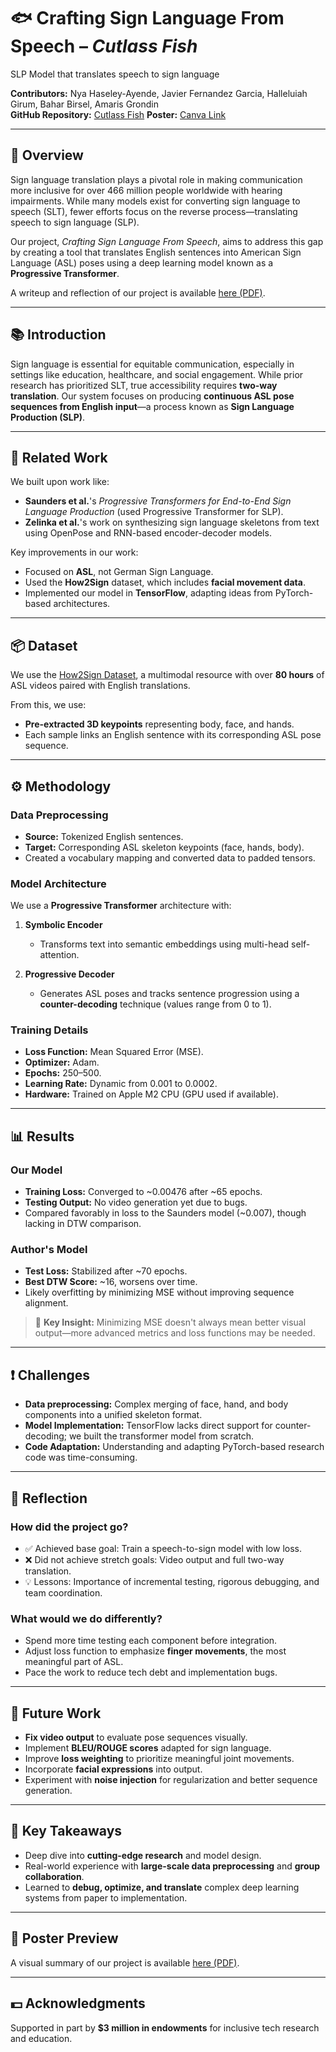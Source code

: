 # 🐟 Crafting Sign Language From Speech – *Cutlass Fish*
SLP Model that translates speech to sign language

**Contributors:** Nya Haseley-Ayende, Javier Fernandez Garcia, Halleluiah Girum, Bahar Birsel, Amaris Grondin  
**GitHub Repository:** [Cutlass Fish](https://github.com/Javierfg02/Cutlass-Fish)
**Poster:** [Canva Link](https://www.canva.com/design/DAGEMGYmTh8/tvMLaYGDblZ74kz5-fWmKA/edit?utm_content=DAGEMGYmTh8&utm_campaign=designshare&utm_medium=link2&utm_source=sharebutton)

---

## 📌 Overview

Sign language translation plays a pivotal role in making communication more inclusive for over 466 million people worldwide with hearing impairments. While many models exist for converting sign language to speech (SLT), fewer efforts focus on the reverse process—translating speech to sign language (SLP). 

Our project, *Crafting Sign Language From Speech*, aims to address this gap by creating a tool that translates English sentences into American Sign Language (ASL) poses using a deep learning model known as a **Progressive Transformer**.

A writeup and reflection of our project is available [here (PDF)](./writeup_reflection.pdf).

---

## 📚 Introduction

Sign language is essential for equitable communication, especially in settings like education, healthcare, and social engagement. While prior research has prioritized SLT, true accessibility requires **two-way translation**. Our system focuses on producing **continuous ASL pose sequences from English input**—a process known as **Sign Language Production (SLP)**.

---

## 🧠 Related Work

We built upon work like:

- **Saunders et al.**'s *Progressive Transformers for End-to-End Sign Language Production* (used Progressive Transformer for SLP).
- **Zelinka et al.**'s work on synthesizing sign language skeletons from text using OpenPose and RNN-based encoder-decoder models.

Key improvements in our work:

- Focused on **ASL**, not German Sign Language.
- Used the **How2Sign** dataset, which includes **facial movement data**.
- Implemented our model in **TensorFlow**, adapting ideas from PyTorch-based architectures.

---

## 📦 Dataset

We use the [How2Sign Dataset](https://how2sign.github.io/), a multimodal resource with over **80 hours** of ASL videos paired with English translations.

From this, we use:

- **Pre-extracted 3D keypoints** representing body, face, and hands.
- Each sample links an English sentence with its corresponding ASL pose sequence.

---

## ⚙️ Methodology

### Data Preprocessing

- **Source:** Tokenized English sentences.
- **Target:** Corresponding ASL skeleton keypoints (face, hands, body).
- Created a vocabulary mapping and converted data to padded tensors.

### Model Architecture

We use a **Progressive Transformer** architecture with:

1. **Symbolic Encoder**  
   - Transforms text into semantic embeddings using multi-head self-attention.

2. **Progressive Decoder**  
   - Generates ASL poses and tracks sentence progression using a **counter-decoding** technique (values range from 0 to 1).

### Training Details

- **Loss Function:** Mean Squared Error (MSE).
- **Optimizer:** Adam.
- **Epochs:** 250–500.
- **Learning Rate:** Dynamic from 0.001 to 0.0002.
- **Hardware:** Trained on Apple M2 CPU (GPU used if available).

---

## 📊 Results

### Our Model

- **Training Loss:** Converged to ~0.00476 after ~65 epochs.
- **Testing Output:** No video generation yet due to bugs.
- Compared favorably in loss to the Saunders model (~0.007), though lacking in DTW comparison.

### Author's Model

- **Test Loss:** Stabilized after ~70 epochs.
- **Best DTW Score:** ~16, worsens over time.
- Likely overfitting by minimizing MSE without improving sequence alignment.

> 🧠 **Key Insight:** Minimizing MSE doesn't always mean better visual output—more advanced metrics and loss functions may be needed.

---

## ❗ Challenges

- **Data preprocessing:** Complex merging of face, hand, and body components into a unified skeleton format.
- **Model Implementation:** TensorFlow lacks direct support for counter-decoding; we built the transformer model from scratch.
- **Code Adaptation:** Understanding and adapting PyTorch-based research code was time-consuming.

---

## 💭 Reflection

### How did the project go?

- ✅ Achieved base goal: Train a speech-to-sign model with low loss.
- ❌ Did not achieve stretch goals: Video output and full two-way translation.
- 💡 Lessons: Importance of incremental testing, rigorous debugging, and team coordination.

### What would we do differently?

- Spend more time testing each component before integration.
- Adjust loss function to emphasize **finger movements**, the most meaningful part of ASL.
- Pace the work to reduce tech debt and implementation bugs.

---

## 🚀 Future Work

- **Fix video output** to evaluate pose sequences visually.
- Implement **BLEU/ROUGE scores** adapted for sign language.
- Improve **loss weighting** to prioritize meaningful joint movements.
- Incorporate **facial expressions** into output.
- Experiment with **noise injection** for regularization and better sequence generation.

---

## 🧠 Key Takeaways

- Deep dive into **cutting-edge research** and model design.
- Real-world experience with **large-scale data preprocessing** and **group collaboration**.
- Learned to **debug, optimize, and translate** complex deep learning systems from paper to implementation.

---

## 📸 Poster Preview

A visual summary of our project is available [here (PDF)](./poster.pdf).

---

## 💵 Acknowledgments

Supported in part by **$3 million in endowments** for inclusive tech research and education.
